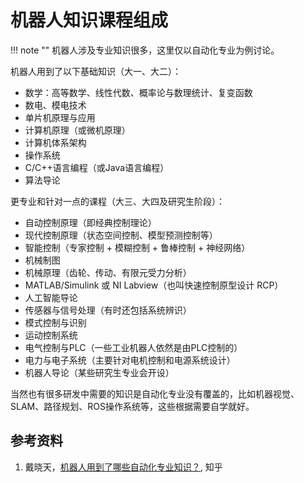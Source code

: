 # 机器人知识课程组成

!!! note ""
    机器人涉及专业知识很多，这里仅以自动化专业为例讨论。

机器人用到了以下基础知识（大一、大二）：

- 数学：高等数学、线性代数、概率论与数理统计、复变函数
- 数电、模电技术
- 单片机原理与应用
- 计算机原理（或微机原理）
- 计算机体系架构
- 操作系统
- C/C++语言编程（或Java语言编程）
- 算法导论

更专业和针对一点的课程（大三、大四及研究生阶段）：

- 自动控制原理（即经典控制理论）
- 现代控制原理（状态空间控制、模型预测控制等）
- 智能控制（专家控制 + 模糊控制 + 鲁棒控制 + 神经网络）
- 机械制图
- 机械原理（齿轮、传动、有限元受力分析）
- MATLAB/Simulink 或 NI Labview（也叫快速控制原型设计 RCP）
- 人工智能导论
- 传感器与信号处理（有时还包括系统辨识）
- 模式控制与识别
- 运动控制系统
- 电气控制与PLC（一些工业机器人依然是由PLC控制的）
- 电力与电子系统（主要针对电机控制和电源系统设计）
- 机器人导论（某些研究生专业会开设）

当然也有很多研发中需要的知识是自动化专业没有覆盖的，比如机器视觉、SLAM、路径规划、ROS操作系统等，这些根据需要自学就好。

## 参考资料
1. 戴晓天，[机器人用到了哪些自动化专业知识？](https://www.zhihu.com/question/451409605/answer/1801999987), 知乎
